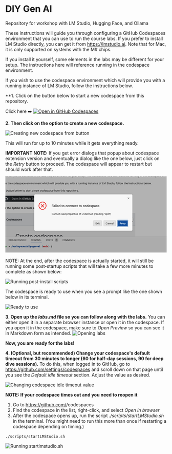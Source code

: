 # DIY Gen AI

Repository for workshop with LM Studio, Hugging Face, and Ollama

These instructions will guide you through configuring a GitHub Codespaces environment that you can use to run the course labs. 
If you prefer to install LM Studio directly, you can get it from https://lmstudio.ai. Note that for Mac, it is only supported on systems with the M# chips. 

If you install it yourself, some elements in the labs may be different for your setup. The instructions here will reference running in the codespace environment.

If you wish to use the codespace environment which will provide you with a running instance of LM Studio, follow the instructions below.

**1. Click on the button below to start a new codespace from this repository.

Click here ➡️  [![Open in GitHub Codespaces](https://github.com/codespaces/badge.svg)](https://codespaces.new/skillrepos/diy-gen-ai?quickstart=1)

**2. Then click on the option to create a new codespace.**

![Creating new codespace from button](./images/dga01.png?raw=true "Creating new codespace from button")

This will run for up to 10 minutes while it gets everything ready.

**IMPORTANT NOTE:** If you get error dialogs that popup about codespace extension version and eventually a dialog like the one below, just click on the *Retry* button to proceed. The codespace will appear to restart but should work after that.

![Bypassing issue](./images/dga70.png?raw=true "Bypassing issue")

NOTE: At the end, after the codespace is actually started, it will still be running some post-startup scripts that will take a few more minutes to complete as shown below:

![Running post-install scripts](./images/dga66.png?raw=true "Running post-install scripts")

The codespace is ready to use when you see a prompt like the one shown below in its terminal.

![Ready to use](./images/dga67.png?raw=true "Ready to use")


**3. Open up the *labs.md* file so you can follow along with the labs.**
You can either open it in a separate browser instance or open it in the codespace. If you open it in the codespace, make sure to *Open Preview* so you can see it in Markdown form as intended.
![Opening labs](./images/dga07.png?raw=true "Opening labs")

**Now, you are ready for the labs!**

**4. (Optional, but recommended) Change your codespace's default timeout from 30 minutes to longer (60 for half-day sessions, 90 for deep dive sessions).**
To do this, when logged in to GitHub, go to https://github.com/settings/codespaces and scroll down on that page until you see the *Default idle timeout* section. Adjust the value as desired.

![Changing codespace idle timeout value](./images/dga56.png?raw=true "Changing codespace idle timeout value")

**NOTE: If your codespace times out and you need to reopen it**

1. Go to https://github.com/<your github userid>/codespaces
2. Find the codespace in the list, right-click, and select *Open in browser*
3. After the codespace opens up, run the script *./scripts/startLMStudio.sh* in the terminal. (You might need to run this more than once if restarting a codespace depending on timing.)
```
./scripts/startLMStudio.sh
```

![Running startlmstudio.sh](./images/dga06.png?raw=true "Running startlmstudio.sh")


<br/><br/>
